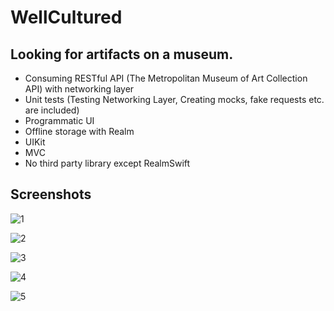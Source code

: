 # WellCultured

## Looking for artifacts on a museum.

- Consuming RESTful API (The Metropolitan Museum of Art Collection API) with networking layer
- Unit tests (Testing Networking Layer, Creating mocks, fake requests etc. are included)
- Programmatic UI
- Offline storage with Realm
- UIKit
- MVC
- No third party library except RealmSwift


## Screenshots

![1](https://github.com/CengizOnur/WellCultured/assets/44976948/40d7a471-5583-4d2f-86ff-ea62beb528e6)

![2](https://github.com/CengizOnur/WellCultured/assets/44976948/29eaf13f-8736-4454-872a-d0e2a75893b0)

![3](https://github.com/CengizOnur/WellCultured/assets/44976948/9fcf4550-8167-457c-abac-e7268ed2daf4)

![4](https://github.com/CengizOnur/WellCultured/assets/44976948/bf08b133-985a-404e-b263-4783a1915fb1)

![5](https://github.com/CengizOnur/WellCultured/assets/44976948/5b30ad4a-66ea-47b7-9fea-41f5844e2cec)
